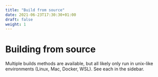 ```yaml
---
title: "Build from source"
date: 2021-06-23T17:30:30+01:00
draft: false
weight: 1
---
```


# Building from source

Multiple builds methods are available, but all likely only run in unix-like environments (Linux, Mac, Docker, WSL). See each in the sidebar.
